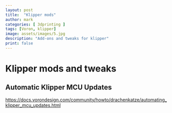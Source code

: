 ```yaml
---
layout: post
title:  "Klipper mods"
author: mark
categories: [ 3dprinting ]
tags: [Voron, klipper]
image: assets/images/5.jpg
description: "Add-ons and tweaks for klipper"
print: false
---
```


# Klipper mods and tweaks

## Automatic Klipper MCU Updates

<https://docs.vorondesign.com/community/howto/drachenkatze/automating_klipper_mcu_updates.html>


